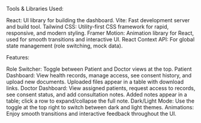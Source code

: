 Tools & Libraries Used:

React: UI library for building the dashboard.
Vite: Fast development server and build tool.
Tailwind CSS: Utility-first CSS framework for rapid, responsive, and modern styling.
Framer Motion: Animation library for React, used for smooth transitions and interactive UI.
React Context API: For global state management (role switching, mock data).


Features:

Role Switcher: Toggle between Patient and Doctor views at the top.
Patient Dashboard:
View health records, manage access, see consent history, and upload new documents.
Uploaded files appear in a table with download links.
Doctor Dashboard:
View assigned patients, request access to records, see consent status, and add consultation notes.
Added notes appear in a table; click a row to expand/collapse the full note.
Dark/Light Mode:
Use the toggle at the top right to switch between dark and light themes.
Animations:
Enjoy smooth transitions and interactive feedback throughout the UI.